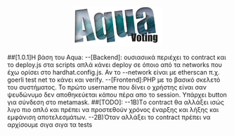 <p align="center">
    <img width="200" src="Aqua_Frontend/img/AquaLogoTr.png" alt="logo">
</p>
##[1.0.1]H βάση του Aqua:
    --[Backend]: ουσιασιικά περιέχει το contract και το deploy.js στα scripts απλά κάνει deploy σε όποιο από τα networks που έχω ορίσει στο hardhat.config.js. Αν το --network είναι με etherscan π.χ. goerli test net το κάνει και verify.
    --[Frontend]:PHP με το βασικό σκελετό του συστήματος. Το πρώτο username που δίνει ο χρήστης είναι σαν ψευδώνυμο δεν αποθηκεύεται κάπου πέρα απο το session. Υπάρχει button για σύνδεση στο metamask.
##[TODO]: 
        --1B)Tο contract θα αλλάξει ισώς λιγο πιο απλό και πρέπει να προστεθούν χρόνος έναρξης και λήξης και εμφάνιση αποτελεσμάτων.
        --2B)Όταν αλλάξει το contract πρέπει να αρχίσουμε σιγα σιγα τα tests
        


